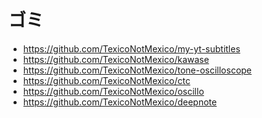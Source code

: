 # ゴミ

- https://github.com/TexicoNotMexico/my-yt-subtitles
- https://github.com/TexicoNotMexico/kawase
- https://github.com/TexicoNotMexico/tone-oscilloscope
- https://github.com/TexicoNotMexico/ctc
- https://github.com/TexicoNotMexico/oscillo
- https://github.com/TexicoNotMexico/deepnote

<!--
**TexicoNotMexico/TexicoNotMexico** is a ✨ _special_ ✨ repository because its `README.md` (this file) appears on your GitHub profile.

Here are some ideas to get you started:

- 🔭 I’m currently working on ...
- 🌱 I’m currently learning ...
- 👯 I’m looking to collaborate on ...
- 🤔 I’m looking for help with ...
- 💬 Ask me about ...
- 📫 How to reach me: ...
- 😄 Pronouns: ...
- ⚡ Fun fact: ...
-->
